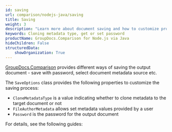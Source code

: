 ```yaml
---
id: saving
url: comparison/nodejs-java/saving
title: Saving
weight: 3
description: "Learn more about document saving and how to customize process with available options, like, cloning metadata type, gets or sets password and etc"
keywords: Cloning metadata type, get or set password
productName: GroupDocs.Comparison for Node.js via Java
hideChildren: False
structuredData:
    showOrganization: True
---
```

[GroupDocs.Comparison](https://products.groupdocs.com/comparison/nodejs-java) provides different ways of saving the output document - save with password, select document metadata source etc.

The `SaveOptions`<!--](https://reference.groupdocs.com/comparison/nodejs-java/com.groupdocs.comparison.options.save/SaveOptions)--> class provides the following properties to customize the saving process:

*   `CloneMetadataType`<!--](https://reference.groupdocs.com/comparison/nodejs-java/com.groupdocs.comparison.options.save/saveoptions/#setCloneMetadataType-com.groupdocs.comparison.options.enums.MetadataType-)--> is a value indicating whether to clone metadata to the target document or not
*   `FileAuthorMetadata`<!--](https://reference.groupdocs.com/comparison/nodejs-java/com.groupdocs.comparison.options.save/saveoptions/#setFileAuthorMetadata-com.groupdocs.comparison.options.FileAuthorMetadata-)--> allows set metadata values provided by a user
*   `Password`<!--](https://reference.groupdocs.com/comparison/nodejs-java/com.groupdocs.comparison.options.save/saveoptions/#setPassword-java.lang.String-)--> is the password for the output document  
      
    

For details, see the following guides:
